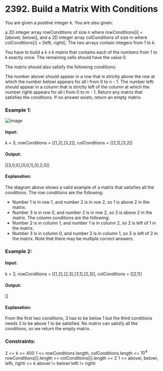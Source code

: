 # 2392. Build a Matrix With Conditions
You are given a positive integer k. You are also given:

a 2D integer array rowConditions of size n where rowConditions[i] = [abovei, belowi], and
a 2D integer array colConditions of size m where colConditions[i] = [lefti, righti].
The two arrays contain integers from 1 to k.

You have to build a k x k matrix that contains each of the numbers from 1 to k exactly once. The remaining cells should have the value 0.

The matrix should also satisfy the following conditions:

The number abovei should appear in a row that is strictly above the row at which the number belowi appears for all i from 0 to n - 1.
The number lefti should appear in a column that is strictly left of the column at which the number righti appears for all i from 0 to m - 1.
Return any matrix that satisfies the conditions. If no answer exists, return an empty matrix.

### Example 1:
![image](https://github.com/user-attachments/assets/24e9a92e-a0b1-41de-8f73-0888ead4186d)
#### Input:
k = 3, rowConditions = [[1,2],[3,2]], colConditions = [[2,1],[3,2]]
#### Output:
[[3,0,0],[0,0,1],[0,2,0]]
#### Explanation:
The diagram above shows a valid example of a matrix that satisfies all the conditions.
The row conditions are the following:
- Number 1 is in row 1, and number 2 is in row 2, so 1 is above 2 in the matrix.
- Number 3 is in row 0, and number 2 is in row 2, so 3 is above 2 in the matrix.
The column conditions are the following:
- Number 2 is in column 1, and number 1 is in column 2, so 2 is left of 1 in the matrix.
- Number 3 is in column 0, and number 2 is in column 1, so 3 is left of 2 in the matrix.
Note that there may be multiple correct answers.

### Example 2:
#### Input:
k = 3, rowConditions = [[1,2],[2,3],[3,1],[2,3]], colConditions = [[2,1]]
#### Output:
[]
#### Explanation:
From the first two conditions, 3 has to be below 1 but the third conditions needs 3 to be above 1 to be satisfied.
No matrix can satisfy all the conditions, so we return the empty matrix.
 
### Constraints:
2 <= k <= 400
1 <= rowConditions.length, colConditions.length <= $`10^4`$
rowConditions[i].length == colConditions[i].length == 2
1 <= abovei, belowi, lefti, righti <= k
abovei != belowi
lefti != righti

